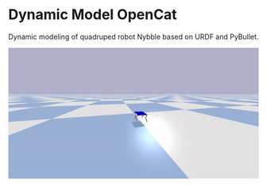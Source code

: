 # Dynamic Model OpenCat
Dynamic modeling of quadruped robot Nybble based on URDF and PyBullet.

![](dynamic_model.gif)

